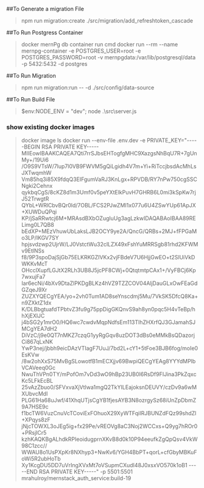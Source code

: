 ##To Generate a migration File

> npm run migration:create ./src/migration/add_refreshtoken_cascade

##To Run Postgress Container

> docker mernPg db container run cmd
> docker run --rm --name mernpg-container -e POSTGRES_USER=root -e POSTGRES_PASSWORD=root -v mernpgdata:/var/lib/postgresql/data -p 5432:5432 -d postgres

##To Run Migration

> npm run migration:run -- -d ./src/config/data-source

##To Run Build File

> $env:NODE_ENV = "dev"; node .\src\server.js

### show existing docker images
> docker image ls
docker run --env-file .env.dev -e PRIVATE_KEY="-----BEGIN RSA PRIVATE KEY-----
MIIEowIBAAKCAQEA7Qti7rrSJbsEHTogfgMHC9XazgsNhBqU7R+7gUnMy+/19Ui6
/O9S9VTsW/7lup7l0VB9FWVM5gQiLgidh4V7m+Yi+RiTccjbsdAcMhLsJXTwqmhW
Vm85hq3i85X9fdqQ3EIFgumVaRJ3KnLgx+RPVDB/RY7nPw750cgSSCNgki2Cehnx
qykbqCgS/8cKZ8d1m3Umf0v5peYXtElkPuvH7GHRB6L0mi3kSpKw7rjJ52TrwgtR
QYbL+WRlCbvBQr0ld/7OBL/FCS2PJwZMI1x077u6U4ZSwYUp61ApJX+XUWDuQPqi
KP/jSaRRwtcj6M+MRAsdBXbOZugluUg3agLzkwIDAQABAoIBAA89RELimg0L7QB8
bEdXP+MEzVhuwUbLaksLJB2OCY9ye2A/QncG/QRBs+2MJ+fFPGaMo3LP/IKGV7SY
hpjsvdzwp2UjrW/LJ0VstctWu32clLZX49xFshYuMRRSgb81rhd2KFWMv9EtlNSs
f8/9P3spoDajSjGb75ELKRKGZIVKx2vjFBdeV7U6HjjGwEO+t2SlUiVkDWKKvMcT
OHcclXupfLGJtX2RLh3UB8J5jcPF8CWj+0QtqtmtpCAx1+/VyFBCj6Kp7wxujFa7
Iar6ecNi/4bXv9DtaZlPKDgBLKz4hVZ9TZZCOV04AljDauGLxOwFEaGdGZqeJ9Xr
ZUZXYQECgYEA/yo+2vh0Tum1AD8seYnscdmj5Mu/7VkSK5DfcQ8Ka+n9ZXktZ1dx
K/DLBbgtuafdTPbtvZ3fu9g75ppDigGKQnvS9ah8yn0pqc5H4vTeBp/hhXjEXlJC
j4bSG2y1mrO0/HQ6wc7cwdvMqpNdfsEm113TlhZHXrfQJ3GJamahSJMCgYEA7dH2
DiVzC/j9e0QT7nMKZ7czqG1yyRgGqv8uzDOT3dBs0eMMkBsQDazorjCi867qLxNK
YwP3nej/jbbh9eicDAzVTIagF7UuJ/7bd2L+cY1+5tFoe3BJB6fog/moIe0EsKVw
/8w2ohXxS75MvBgSLowotfB1mECXjjv69BwpiQECgYEAg8YYYdMPlbVCAVeeq0Gc
NwuThVPn0TY/mPofOm7vDd3wO9hBp23UB0I6RsDf9FIJina3PkZqxcKc5LFkEcBL
25vAzZbuo0/SFVxvaXjVtIwa1mgQ2TkYILEajoksnDEUVY/czDv9a6wMXUbvcMdl
PLG61Ha68uJwf/41XhqUTjsCgYB1fjesAYB3N8ozrgySz68iUnZpDbmZ9A7HSE9c
f1bcTW6VuzCnuVcTCoviExFOhuoX29XyWTFqiIRJBUNZdFQz99shdZl+XPqys8zF
jNjcTOWXL3oJEg5ig+fx29Pe/vREOVg8aC3Noj2WCCxs+Q9yg7hROr0+PRsjICr5
kzhKAQKBgALhdkRPIeoidugprnXKvB8d0k10P94eeufkZgQpQsv4VkW98C1zcc//
WWAU8o1UsPXpKr8NXhyp3+NwKv6/YGH4BbPT+qorL+cfGbyMBKuFoWi5R2ubHoTb
Xy1KcgDU5DD7uVrIngXVxMt7oVSupmCXudI48J0xsxVO570k1oB1
-----END RSA PRIVATE KEY-----" -p 5501:5501 mrahulroy/mernstack_auth_service:build-19